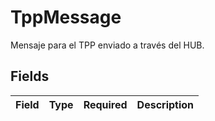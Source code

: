 # TppMessage

Mensaje para el TPP enviado a través del HUB.


## Fields

| Field       | Type        | Required    | Description |
| ----------- | ----------- | ----------- | ----------- |